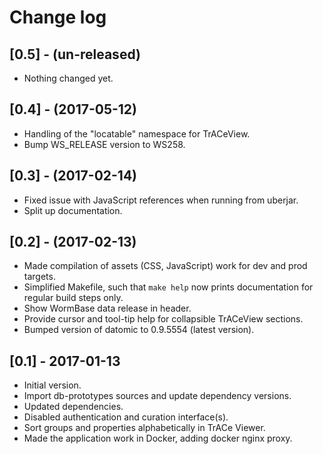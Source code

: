 # Change log

## [0.5] - (un-released)
 - Nothing changed yet.
 
## [0.4] - (2017-05-12)
 - Handling of the "locatable" namespace for TrACeView.
 - Bump WS_RELEASE version to WS258.
 
## [0.3] - (2017-02-14)
 - Fixed issue with JavaScript references when running from uberjar.
 - Split up documentation.
 
## [0.2] - (2017-02-13)
 - Made compilation of assets (CSS, JavaScript) work for dev and prod
   targets.
 - Simplified Makefile, such that `make help` now prints documentation
   for regular build steps only.
 - Show WormBase data release in header.
 - Provide cursor and tool-tip help for collapsible TrACeView sections.
 - Bumped version of datomic to 0.9.5554 (latest version).

## [0.1] - 2017-01-13
 - Initial version.
 - Import db-prototypes sources and update dependency versions.
 - Updated dependencies.
 - Disabled authentication and curation interface(s).
 - Sort groups and properties alphabetically in TrACe Viewer.
 - Made the application work in Docker, adding docker nginx proxy.
